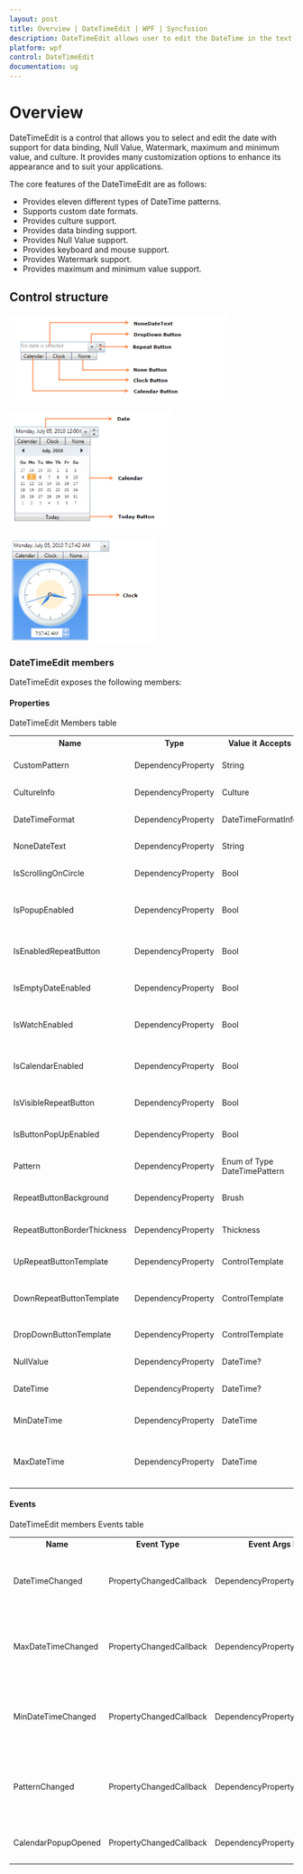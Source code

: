 ```yaml
---
layout: post
title: Overview | DateTimeEdit | WPF | Syncfusion
description: DateTimeEdit allows user to edit the DateTime in the text with the support of minimum and maximum value validation, watermark, etc.,
platform: wpf
control: DateTimeEdit
documentation: ug
---
```


# Overview

DateTimeEdit is a control that allows you to select and edit the date with support for data binding, Null Value, Watermark, maximum and minimum value, and culture. It provides many customization options to enhance its appearance and to suit your applications.

The core features of the DateTimeEdit are as follows:

* Provides eleven different types of DateTime patterns.
* Supports custom date formats.
* Provides culture support.
* Provides data binding support.
* Provides Null Value support.
* Provides keyboard and mouse support.
* Provides Watermark support.
* Provides maximum and minimum value support.

## Control structure

![DateTimeEdit control structure](Overview_images/Overview_img1.png)

![DateTimeEdit control structure](Overview_images/Overview_img2.png)

![DateTimeEdit control structure](Overview_images/Overview_img3.png)


### DateTimeEdit members

DateTimeEdit exposes the following members:

#### Properties

DateTimeEdit Members table

<table>
<tr>
<th>
Name</th><th>
Type</th><th>
Value it Accepts</th><th>
Description</th><th>
Default Value</th><th>
Reference Link</th></tr>
<tr>
<td>
CustomPattern</td><td>
DependencyProperty</td><td>
String</td><td>
Gets or sets the Format that is used to display the date.</td><td>
String.Empty</td><td>
CustomPattern</td></tr>
<tr>
<td>
CultureInfo</td><td>
DependencyProperty</td><td>
Culture</td><td>
Gets or sets the CultureInfo property.</td><td>
-</td><td>
CultureInfo</td></tr>
<tr>
<td>
DateTimeFormat</td><td>
DependencyProperty</td><td>
DateTimeFormatInfo</td><td>
DateTimeFormat defines the format to display the date. </td><td>
-</td><td>
DateTimeFormat</td></tr>
<tr>
<td>
NoneDateText</td><td>
DependencyProperty</td><td>
String</td><td>
Gets or sets the NoneDateTextProperty.</td><td>
'No date is selected'</td><td>
NoneDateText</td></tr>
<tr>
<td>
IsScrollingOnCircle</td><td>
DependencyProperty</td><td>
Bool</td><td>
Gets or sets the IsScrollingOnCircle property.</td><td>
True</td><td>
IsScrollingOnCircle</td></tr>
<tr>
<td>
IsPopupEnabled</td><td>
DependencyProperty</td><td>
Bool</td><td>
Gets or sets a value indicating whether the Dropdown popup is open or closed.</td><td>
True</td><td>
IsPopupEnabled</td></tr>
<tr>
<td>
IsEnabledRepeatButton</td><td>
DependencyProperty</td><td>
Bool</td><td>
Gets or sets a value indicating whether the RepeatButton is enabled or disabled.</td><td>
True</td><td>
IsEnabledRepeatButton</td></tr>
<tr>
<td>
IsEmptyDateEnabled</td><td>
DependencyProperty</td><td>
Bool</td><td>
Gets or sets the IsEmptyDateEnabled property.</td><td>
False</td><td>
IsEmptyDateEnabled</td></tr>
<tr>
<td>
IsWatchEnabled</td><td>
DependencyProperty</td><td>
Bool</td><td>
Gets or sets the Visibility of the Watch in the Dropdown Popup.</td><td>
True</td><td>
IsWatchEnabled</td></tr>
<tr>
<td>
IsCalendarEnabled</td><td>
DependencyProperty</td><td>
Bool</td><td>
Gets or sets the Visibility of the Calendar in the Dropdown Popup.</td><td>
True</td><td>
IsCalendarEnabled</td></tr>
<tr>
<td>
IsVisibleRepeatButton</td><td>
DependencyProperty</td><td>
Bool</td><td>
Gets or sets the Visibility of the RepeatButton.</td><td>
False</td><td>
IsVisibleRepeatButton</td></tr>
<tr>
<td>
IsButtonPopUpEnabled</td><td>
DependencyProperty</td><td>
Bool</td><td>
Gets or sets the Visibility of the Dropdown Button.</td><td>
True</td><td>
IsButtonPopUpEnabled</td></tr>
<tr>
<td>
Pattern</td><td>
DependencyProperty</td><td>
Enum of Type DateTimePattern</td><td>
Gets or sets the Format that is used to display the date.</td><td>
DateTimePattern.FullDateTime</td><td>
Pattern</td></tr>
<tr>
<td>
RepeatButtonBackground</td><td>
DependencyProperty</td><td>
Brush</td><td>
Gets or sets the Background for the RepeatButton.</td><td>
-</td><td>
RepeatButtonBackground</td></tr>
<tr>
<td>
RepeatButtonBorderThickness</td><td>
DependencyProperty</td><td>
Thickness</td><td>
Gets or sets the BorderThickness for the RepeatButton.</td><td>
-</td><td>
RepeatButtonBorderThickness</td></tr>
<tr>
<td>
UpRepeatButtonTemplate</td><td>
DependencyProperty</td><td>
ControlTemplate</td><td>
Gets or sets the ControlTemplate for the UpRepeatButton.</td><td>
-</td><td>
UpRepeatButtonTemplate</td></tr>
<tr>
<td>
DownRepeatButtonTemplate</td><td>
DependencyProperty</td><td>
ControlTemplate</td><td>
Gets or sets the ControlTemplate for the DownRepeatButton.</td><td>
-</td><td>
DownRepeatButtonTemplate</td></tr>
<tr>
<td>
DropDownButtonTemplate</td><td>
DependencyProperty</td><td>
ControlTemplate</td><td>
Gets or sets the ControlTemplate for the DropDownButton.</td><td>
-</td><td>
DropDownButtonTemplate</td></tr>
<tr>
<td>
NullValue</td><td>
DependencyProperty</td><td>
DateTime?</td><td>
Gets or sets the NullValue property.</td><td>
Null</td><td>
NullValue</td></tr>
<tr>
<td>
DateTime</td><td>
DependencyProperty</td><td>
DateTime?</td><td>
Gets or sets the date for the DateTimeEdit control.</td><td>
Null</td><td>
DateTime</td></tr>
<tr>
<td>
MinDateTime</td><td>
DependencyProperty</td><td>
DateTime</td><td>
Gets or sets the<br>Minimum value for the DateTimeEdit control.</td><td>
00:00:00.0000000, January 1, 0001</td><td>
MinDateTime</td></tr>
<tr>
<td>
MaxDateTime</td><td>
DependencyProperty</td><td>
DateTime</td><td>
Gets or sets the Maximum value for the DateTimeEdit control.</td><td>
23:59:59.9999999, December 31, 9999, exactly one 100-nanosecond tick before 00:00:00, January 1, 10000</td><td>
MaxDateTime</td></tr>
</table>

#### Events

DateTimeEdit members Events table

<table>
<tr>
<th>
Name</th><th>
Event Type</th><th>
Event Args Parameter</th><th>
Description</th><th>
Reference Link</th></tr>
<tr>
<td>
DateTimeChanged</td><td>
PropertyChangedCallback</td><td>
DependencyPropertyChangedEventArgs</td><td>
Occurs after the DateTime value of the DateTimeEdit control has changed.</td><td>
DateTimeChanged</td></tr>
<tr>
<td>
MaxDateTimeChanged</td><td>
PropertyChangedCallback</td><td>
DependencyPropertyChangedEventArgs</td><td>
Occurs after the MaxDateTime of the DateTimeEdit control has changed.</td><td>
MaxDateTimeChanged</td></tr>
<tr>
<td>
MinDateTimeChanged</td><td>
PropertyChangedCallback</td><td>
DependencyPropertyChangedEventArgs</td><td>
Occurs after the MinDateTime of the DateTimeEdit control has changed.</td><td>
PropertyChangedCallback</td></tr>
<tr>
<td>
PatternChanged</td><td>
PropertyChangedCallback</td><td>
DependencyPropertyChangedEventArgs</td><td>
Occurs after the Pattern property of the DateTimeEdit control has changed.</td><td>
PatternChanged</td></tr>
<tr>
<td>
CalendarPopupOpened</td><td>
PropertyChangedCallback</td><td>
DependencyPropertyChangedEventArgs</td><td>
Occurs when the Calendar Popup opens.</td><td>
CalendarPopupOpened</td></tr>
</table>
